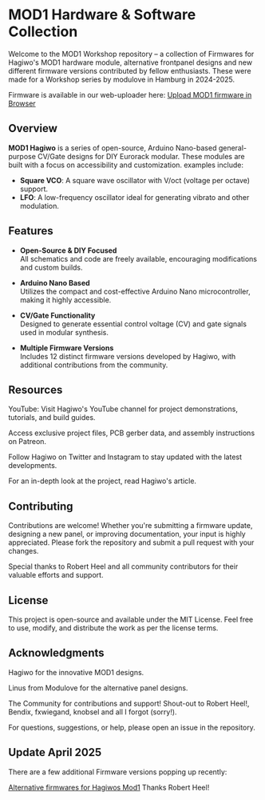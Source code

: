 # MOD1 Hardware & Software Collection

Welcome to the MOD1 Workshop repository – a collection of Firmwares for Hagiwo's MOD1 hardware module, alternative frontpanel designs and new different firmware versions contributed by fellow enthusiasts. These were made for a Workshop series by modulove in Hamburg in 2024-2025.

Firmware is available in our web-uploader here:
[Upload MOD1 firmware in Browser](https://dl.modulove.de/module/mod1/)


## Overview

**MOD1 Hagiwo** is a series of open-source, Arduino Nano-based general-purpose CV/Gate designs for DIY Eurorack modular. These modules are built with a focus on accessibility and customization. examples include:

- **Square VCO**: A square wave oscillator with V/oct (voltage per octave) support.
- **LFO**: A low-frequency oscillator ideal for generating vibrato and other modulation.

## Features

- **Open-Source & DIY Focused**  
  All schematics and code are freely available, encouraging modifications and custom builds.
  
- **Arduino Nano Based**  
  Utilizes the compact and cost-effective Arduino Nano microcontroller, making it highly accessible.
  
- **CV/Gate Functionality**  
  Designed to generate essential control voltage (CV) and gate signals used in modular synthesis.
  
- **Multiple Firmware Versions**  
  Includes 12 distinct firmware versions developed by Hagiwo, with additional contributions from the community.

## Resources
YouTube: Visit Hagiwo's YouTube channel for project demonstrations, tutorials, and build guides.

Access exclusive project files, PCB gerber data, and assembly instructions on Patreon.

Follow Hagiwo on Twitter and Instagram to stay updated with the latest developments.

For an in-depth look at the project, read Hagiwo's article.

## Contributing
Contributions are welcome! Whether you're submitting a firmware update, designing a new panel, or improving documentation, your input is highly appreciated. Please fork the repository and submit a pull request with your changes.

Special thanks to Robert Heel and all community contributors for their valuable efforts and support.

## License
This project is open-source and available under the MIT License. Feel free to use, modify, and distribute the work as per the license terms.

## Acknowledgments
Hagiwo for the innovative MOD1 designs.

Linus from Modulove for the alternative panel designs.

The Community for contributions and support! 
Shout-out to Robert Heel!, Bendix, fxwiegand, knobsel and all I forgot (sorry!).

For questions, suggestions, or help, please open an issue in the repository.


## Update April 2025

There are a few additional Firmware versions popping up recently:

[Alternative firmwares for Hagiwos Mod1](https://github.com/rob-scape/hgw-mod1-firmwares)
Thanks Robert Heel!
